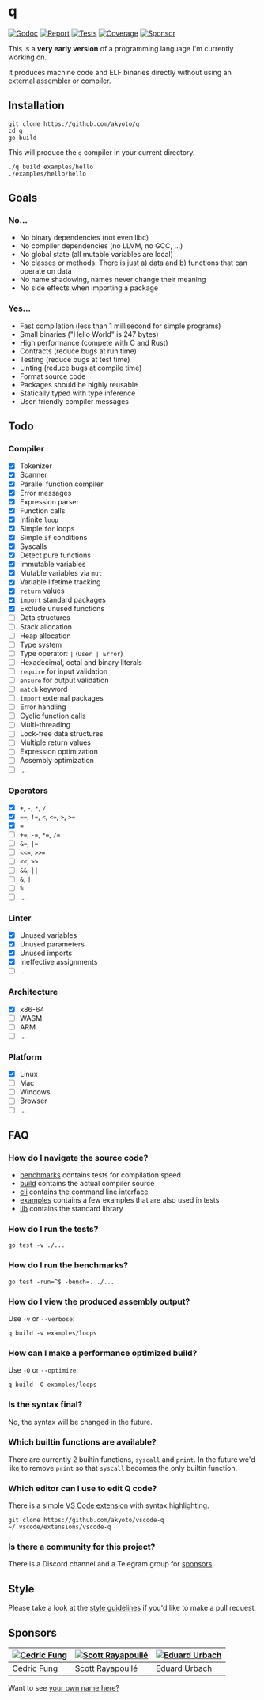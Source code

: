 # q

[![Godoc][godoc-image]][godoc-url]
[![Report][report-image]][report-url]
[![Tests][tests-image]][tests-url]
[![Coverage][coverage-image]][coverage-url]
[![Sponsor][sponsor-image]][sponsor-url]

This is a **very early version** of a programming language I'm currently working on.

It produces machine code and ELF binaries directly without using an external assembler or compiler.

## Installation

```shell
git clone https://github.com/akyoto/q
cd q
go build
```

This will produce the `q` compiler in your current directory.

```shell
./q build examples/hello
./examples/hello/hello
```

## Goals

### No...

* No binary dependencies (not even libc)
* No compiler dependencies (no LLVM, no GCC, ...)
* No global state (all mutable variables are local)
* No classes or methods: There is just a) data and b) functions that can operate on data
* No name shadowing, names never change their meaning
* No side effects when importing a package

### Yes...

* Fast compilation (less than 1 millisecond for simple programs)
* Small binaries ("Hello World" is 247 bytes)
* High performance (compete with C and Rust)
* Contracts (reduce bugs at run time)
* Testing (reduce bugs at test time)
* Linting (reduce bugs at compile time)
* Format source code
* Packages should be highly reusable
* Statically typed with type inference
* User-friendly compiler messages

## Todo

### Compiler

* [x] Tokenizer
* [x] Scanner
* [x] Parallel function compiler
* [x] Error messages
* [x] Expression parser
* [x] Function calls
* [x] Infinite `loop`
* [x] Simple `for` loops
* [x] Simple `if` conditions
* [x] Syscalls
* [x] Detect pure functions
* [x] Immutable variables
* [x] Mutable variables via `mut`
* [x] Variable lifetime tracking
* [x] `return` values
* [x] `import` standard packages
* [x] Exclude unused functions
* [ ] Data structures
* [ ] Stack allocation
* [ ] Heap allocation
* [ ] Type system
* [ ] Type operator: `|` (`User | Error`)
* [ ] Hexadecimal, octal and binary literals
* [ ] `require` for input validation
* [ ] `ensure` for output validation
* [ ] `match` keyword
* [ ] `import` external packages
* [ ] Error handling
* [ ] Cyclic function calls
* [ ] Multi-threading
* [ ] Lock-free data structures
* [ ] Multiple return values
* [ ] Expression optimization
* [ ] Assembly optimization
* [ ] ...

### Operators

* [x] `+`, `-`, `*`, `/`
* [x] `==`, `!=`, `<`, `<=`, `>`, `>=`
* [x] `=`
* [ ] `+=`, `-=`, `*=`, `/=`
* [ ] `&=`, `|=`
* [ ] `<<=`, `>>=`
* [ ] `<<`, `>>`
* [ ] `&&`, `||`
* [ ] `&`, `|`
* [ ] `%`
* [ ] ...

### Linter

* [x] Unused variables
* [x] Unused parameters
* [x] Unused imports
* [x] Ineffective assignments
* [ ] ...

### Architecture

* [x] x86-64
* [ ] WASM
* [ ] ARM
* [ ] ...

### Platform

* [x] Linux
* [ ] Mac
* [ ] Windows
* [ ] Browser
* [ ] ...

## FAQ

### How do I navigate the source code?

* [benchmarks](https://github.com/akyoto/q/tree/master/benchmarks) contains tests for compilation speed
* [build](https://github.com/akyoto/q/tree/master/build) contains the actual compiler source
* [cli](https://github.com/akyoto/q/tree/master/cli) contains the command line interface
* [examples](https://github.com/akyoto/q/tree/master/examples) contains a few examples that are also used in tests
* [lib](https://github.com/akyoto/q/tree/master/lib) contains the standard library

### How do I run the tests?

```shell
go test -v ./...
```

### How do I run the benchmarks?

```shell
go test -run=^$ -bench=. ./...
```

### How do I view the produced assembly output?

Use `-v` or `--verbose`:

```shell
q build -v examples/loops
```

### How can I make a performance optimized build?

Use `-O` or `--optimize`:

```shell
q build -O examples/loops
```

### Is the syntax final?

No, the syntax will be changed in the future.

### Which builtin functions are available?

There are currently 2 builtin functions, `syscall` and `print`. In the future we'd like to remove `print` so that `syscall` becomes the only builtin function.

### Which editor can I use to edit Q code?

There is a simple [VS Code extension](https://github.com/akyoto/vscode-q) with syntax highlighting.

```shell
git clone https://github.com/akyoto/vscode-q ~/.vscode/extensions/vscode-q
```

### Is there a community for this project?

There is a Discord channel and a Telegram group for [sponsors](https://github.com/sponsors/akyoto).

## Style

Please take a look at the [style guidelines](https://github.com/akyoto/quality/blob/master/STYLE.md) if you'd like to make a pull request.

## Sponsors

| [![Cedric Fung](https://avatars3.githubusercontent.com/u/2269238?s=70&v=4)](https://github.com/cedricfung) | [![Scott Rayapoullé](https://avatars3.githubusercontent.com/u/11772084?s=70&v=4)](https://github.com/soulcramer) | [![Eduard Urbach](https://avatars3.githubusercontent.com/u/438936?s=70&v=4)](https://eduardurbach.com) |
| --- | --- | --- |
| [Cedric Fung](https://github.com/cedricfung) | [Scott Rayapoullé](https://github.com/soulcramer) | [Eduard Urbach](https://eduardurbach.com) |

Want to see [your own name here?](https://github.com/users/akyoto/sponsorship)

[godoc-image]: https://godoc.org/github.com/akyoto/q?status.svg
[godoc-url]: https://godoc.org/github.com/akyoto/q
[report-image]: https://goreportcard.com/badge/github.com/akyoto/q
[report-url]: https://goreportcard.com/report/github.com/akyoto/q
[tests-image]: https://cloud.drone.io/api/badges/akyoto/q/status.svg
[tests-url]: https://cloud.drone.io/akyoto/q
[coverage-image]: https://codecov.io/gh/akyoto/q/graph/badge.svg
[coverage-url]: https://codecov.io/gh/akyoto/q
[sponsor-image]: https://img.shields.io/badge/github-donate-green.svg
[sponsor-url]: https://github.com/users/akyoto/sponsorship
